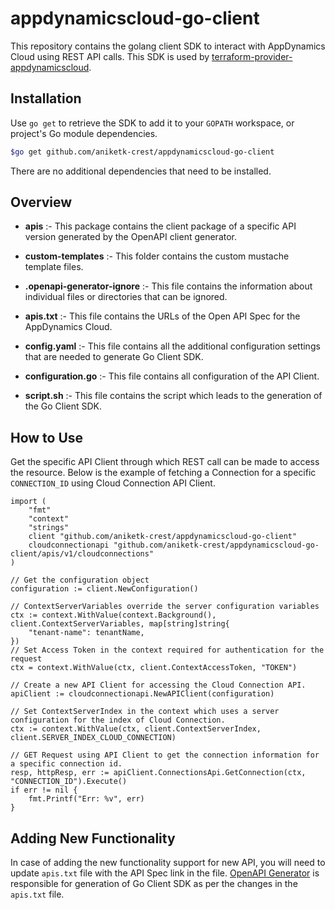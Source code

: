 # appdynamicscloud-go-client

 This repository contains the golang client SDK to interact with AppDynamics Cloud using REST API calls. This SDK is used by [terraform-provider-appdynamicscloud](https://github.com/AniketK-Crest/terraform-provider-appdynamicscloud).

## Installation

Use `go get` to retrieve the SDK to add it to your `GOPATH` workspace, or project's Go module dependencies.


```sh
$go get github.com/aniketk-crest/appdynamicscloud-go-client
```

There are no additional dependencies that need to be installed.

## Overview
  
* <strong>apis</strong> :- This package contains the client package of a specific API version generated by the OpenAPI client generator.

* <strong>custom-templates</strong> :- This folder contains the custom mustache template files.

* <strong>.openapi-generator-ignore</strong> :- This file contains the information about individual files or directories that can be ignored.

* <strong>apis.txt</strong> :- This file contains the URLs of the Open API Spec for the AppDynamics Cloud.

* <strong>config.yaml</strong> :- This file contains all the additional configuration settings that are needed to generate Go Client SDK.

* <strong>configuration.go</strong> :- This file contains all configuration of the API Client.

* <strong>script.sh</strong> :- This file contains the script which leads to the generation of the Go Client SDK.

## How to Use

Get the specific API Client through which REST call can be made to access the resource. Below is the example of fetching a Connection for a specific `CONNECTION_ID` using Cloud Connection API Client.

```golang
import (
    "fmt"
    "context"
    "strings"
    client "github.com/aniketk-crest/appdynamicscloud-go-client"
    cloudconnectionapi "github.com/aniketk-crest/appdynamicscloud-go-client/apis/v1/cloudconnections"
)

// Get the configuration object
configuration := client.NewConfiguration()

// ContextServerVariables override the server configuration variables
ctx := context.WithValue(context.Background(), client.ContextServerVariables, map[string]string{
    "tenant-name": tenantName,
})
// Set Access Token in the context required for authentication for the request
ctx = context.WithValue(ctx, client.ContextAccessToken, "TOKEN")

// Create a new API Client for accessing the Cloud Connection API.
apiClient := cloudconnectionapi.NewAPIClient(configuration)

// Set ContextServerIndex in the context which uses a server configuration for the index of Cloud Connection.
ctx := context.WithValue(ctx, client.ContextServerIndex, client.SERVER_INDEX_CLOUD_CONNECTION)

// GET Request using API Client to get the connection information for a specific connection id.
resp, httpResp, err := apiClient.ConnectionsApi.GetConnection(ctx, "CONNECTION_ID").Execute()
if err != nil {
    fmt.Printf("Err: %v", err)
}

```

## Adding New Functionality

In case of adding the new functionality support for new API, you will need to update `apis.txt` file with the API Spec link in the file. [OpenAPI Generator](https://openapi-generator.tech/) is responsible for generation of Go Client SDK as per the changes in the `apis.txt` file. 

